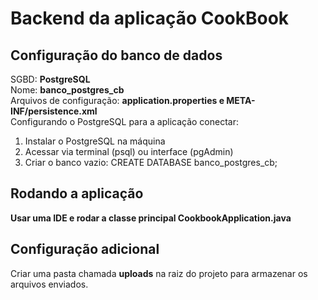 <h1>Backend da aplicação CookBook</h1>
<h2>Configuração do banco de dados</h2>
<p>
  SGBD: <b>PostgreSQL</b><br>
  Nome: <b>banco_postgres_cb</b><br>
  Arquivos de configuração: <b>application.properties e META-INF/persistence.xml</b><br>
  Configurando o PostgreSQL para a aplicação conectar:
  <ol>
    <li>Instalar o PostgreSQL na máquina</li>
    <li>Acessar via terminal (psql) ou interface (pgAdmin)</li>
    <li>Criar o banco vazio: CREATE DATABASE banco_postgres_cb;</li>
  </ol>
</p>

<h2>Rodando a aplicação</h2>
<p>
  <b>Usar uma IDE e rodar a classe principal CookbookApplication.java</b>
</p>

<h2>Configuração adicional</h2>
<p>
  Criar uma pasta chamada <b>uploads</b> na raiz do projeto para armazenar os arquivos enviados.
</p>
